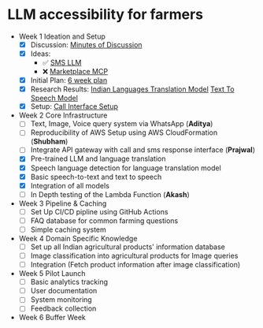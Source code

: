 # LLM accessibility for farmers

- Week 1 Ideation and Setup
  - [x] Discussion: [Minutes of Discussion](docs/Minutes-of-Discussion/README.md)
  - [x] Ideas:
    - ✅ [SMS LLM](docs/SMS_LLM.pdf)
    - ❌ [Marketplace MCP](docs/MarketplaceMCP.pdf)
  - [x] Initial Plan: [6 week plan](docs/6_week_plan.pdf)
  - [x] Research Results: [Indian Languages Translation Model](docs/Translate-100-languages) [Text To Speech Model](docs/Text-To-Speech-Unlimited)
  - [x] Setup: [Call Interface Setup](Call-Interface/README.md)

- Week 2 Core Infrastructure
  - [ ] Text, Image, Voice query system via WhatsApp (**Aditya**)
  - [ ] Reproducibility of AWS Setup using AWS CloudFormation (**Shubham**)
  - [ ] Integrate API gateway with call and sms response interface (**Prajwal**)
  - [x] Pre-trained LLM and language translation
  - [x] Speech language detection for language translation model
  - [x] Basic speech-to-text and text to speech
  - [x] Integration of all models
  - [ ] In Depth testing of the Lambda Function (**Akash**)
- Week 3 Pipeline & Caching
  - [ ] Set Up CI/CD pipline using GitHub Actions
  - [ ] FAQ database for common farming questions
  - [ ] Simple caching system
- Week 4 Domain Specific Knowledge
  - [ ] Set up all Indian agricultural products' information database
  - [ ] Image classification into agricultural products for Image queries
  - [ ] Integration (Fetch product information after image classification)
- Week 5 Pilot Launch
  - [ ] Basic analytics tracking
  - [ ] User documentation
  - [ ] System monitoring
  - [ ] Feedback collection
- Week 6 Buffer Week
